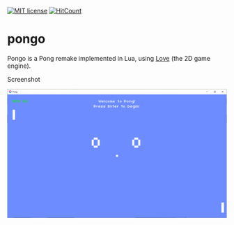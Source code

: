 [![MIT license](http://img.shields.io/badge/license-MIT-brightgreen.svg)](http://opensource.org/licenses/MIT)
[![HitCount](http://hits.dwyl.io/SharkDemon/pongo.svg)](http://hits.dwyl.io/SharkDemon/pongo)

# pongo

Pongo is a Pong remake implemented in Lua, using [Love](https://love2d.org/) (the 2D game engine).

Screenshot

![Pongo](screenshot.png)
